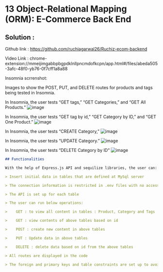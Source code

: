 # 13 Object-Relational Mapping (ORM): E-Commerce Back End

## Solution :

Github link : https://github.com/ruchiagarwal26/Ruchiz-ecom-backend

Video Link : chrome-extension://mmeijimgabbpbgpdklnllpncmdofkcpn/app.html#/files/abeda505-3afc-48f0-yb76-0f7cff1a8a88

Insomnia scrrenshot:

Images to show the POST, PUT, and DELETE routes for products and tags being tested in Insomnia.

In Insomnia, the user tests “GET tags,” “GET Categories,” and “GET All Products."
![image](https://user-images.githubusercontent.com/115508901/228685170-8feb7f97-b5a6-402a-bdeb-2b03683cf8fe.png)

In Insomnia, the user tests “GET tag by id,” “GET Category by ID,” and “GET One Product.”
![image](https://user-images.githubusercontent.com/115508901/228685242-d2376e48-62ab-4b4a-b7a1-cafe01c875ac.png)

In Insomnia, the user tests “CREATE Category,” 
![image](https://user-images.githubusercontent.com/115508901/228685295-af886158-69a2-4931-a2ae-41c389838a93.png)

In Insomnia, the user tests “UPDATE Category.”
![image](https://user-images.githubusercontent.com/115508901/228685343-87d00d75-7bef-4091-b3f2-98a518e01ed9.png)

In Insomnia, the user tests “DELETE Category by ID"
![image](https://user-images.githubusercontent.com/115508901/228685406-3b73be4d-f469-41e1-9de4-c29934578af1.png)

```md
## Functionalities

With the help of Express.js API and sequilize libraries, the user can:

> Insert initial data in tables that are defined at MySql server

> The connection information is restricted in .env files with no access to other users

> The API is set up for each table

> The user can run below operations:

>    GET : to view all content in tables : Product, Category and Tags

>    GET : view contents of above tables based on id

>    POST : create new content in above tables

>    PUT : Update data in above tables

>    DELETE : delete data based on id from the above tables

> All routes are displayed in the code

> The foreign and primary keys and table constraints are set up to avoid any bad commands


```
